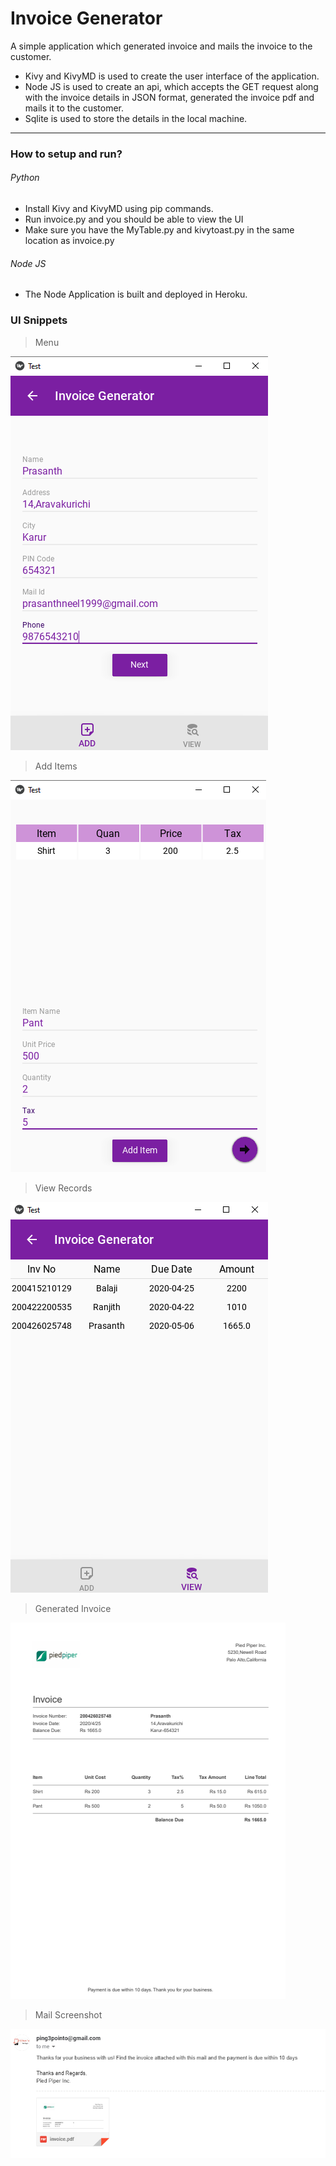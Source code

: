 # Invoice Generator
A simple application which generated invoice and mails the invoice to the customer.
- Kivy and KivyMD is used to create the user interface of the application.
- Node JS is used to create an api, which accepts the GET request along with the invoice details in JSON format, generated the invoice pdf and mails it to the customer.
- Sqlite is used to store the details in the local machine.

------------
### How to setup and run?
###### Python
- Install Kivy and KivyMD using pip commands.
- Run invoice.py and you should be able to view the UI
- Make sure you have the MyTable.py and kivytoast.py in the same location as invoice.py

###### Node JS
- The Node Application is built and deployed in Heroku.

### UI Snippets
>Menu

![Launch Screen](https://github.com/balajiRchandran/Invoice-Generator/blob/master/UI%20Snippets/First.PNG)

>Add Items

![Add Item](https://github.com/balajiRchandran/Invoice-Generator/blob/master/UI%20Snippets/Second.PNG)

>View Records

![Records](https://github.com/balajiRchandran/Invoice-Generator/blob/master/UI%20Snippets/Three.PNG)

>Generated Invoice

![Invoice](https://github.com/balajiRchandran/Invoice-Generator/blob/master/UI%20Snippets/GenInv.PNG)

>Mail Screenshot

![Mail](https://github.com/balajiRchandran/Invoice-Generator/blob/master/UI%20Snippets/Mail.PNG)

